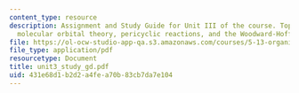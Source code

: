 ```yaml
---
content_type: resource
description: Assignment and Study Guide for Unit III of the course. Topics include
  molecular orbital theory, pericyclic reactions, and the Woodward-Hoffmann rules.
file: https://ol-ocw-studio-app-qa.s3.amazonaws.com/courses/5-13-organic-chemistry-ii-fall-2003/431e68d1b2d2a4fea70b83cb7da7e104_unit3_study_gd.pdf
file_type: application/pdf
resourcetype: Document
title: unit3_study_gd.pdf
uid: 431e68d1-b2d2-a4fe-a70b-83cb7da7e104
---
```

